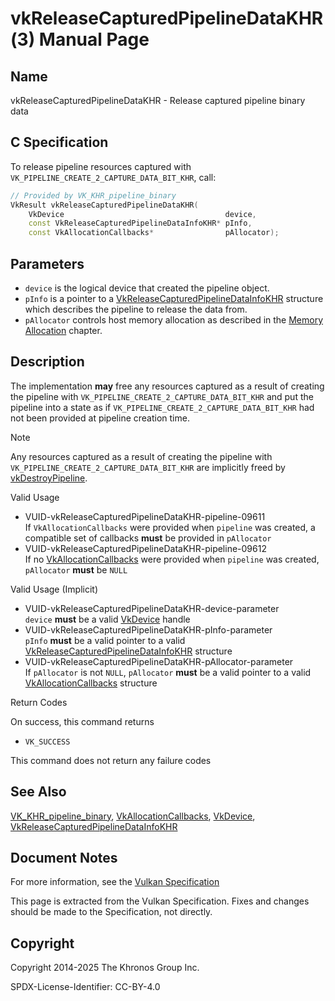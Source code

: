 # vkReleaseCapturedPipelineDataKHR(3) Manual Page

## Name

vkReleaseCapturedPipelineDataKHR - Release captured pipeline binary data



## [](#_c_specification)C Specification

To release pipeline resources captured with `VK_PIPELINE_CREATE_2_CAPTURE_DATA_BIT_KHR`, call:

```c++
// Provided by VK_KHR_pipeline_binary
VkResult vkReleaseCapturedPipelineDataKHR(
    VkDevice                                    device,
    const VkReleaseCapturedPipelineDataInfoKHR* pInfo,
    const VkAllocationCallbacks*                pAllocator);
```

## [](#_parameters)Parameters

- `device` is the logical device that created the pipeline object.
- `pInfo` is a pointer to a [VkReleaseCapturedPipelineDataInfoKHR](https://registry.khronos.org/vulkan/specs/latest/man/html/VkReleaseCapturedPipelineDataInfoKHR.html) structure which describes the pipeline to release the data from.
- `pAllocator` controls host memory allocation as described in the [Memory Allocation](https://registry.khronos.org/vulkan/specs/latest/html/vkspec.html#memory-allocation) chapter.

## [](#_description)Description

The implementation **may** free any resources captured as a result of creating the pipeline with `VK_PIPELINE_CREATE_2_CAPTURE_DATA_BIT_KHR` and put the pipeline into a state as if `VK_PIPELINE_CREATE_2_CAPTURE_DATA_BIT_KHR` had not been provided at pipeline creation time.

Note

Any resources captured as a result of creating the pipeline with `VK_PIPELINE_CREATE_2_CAPTURE_DATA_BIT_KHR` are implicitly freed by [vkDestroyPipeline](https://registry.khronos.org/vulkan/specs/latest/man/html/vkDestroyPipeline.html).

Valid Usage

- [](#VUID-vkReleaseCapturedPipelineDataKHR-pipeline-09611)VUID-vkReleaseCapturedPipelineDataKHR-pipeline-09611  
  If `VkAllocationCallbacks` were provided when `pipeline` was created, a compatible set of callbacks **must** be provided in `pAllocator`
- [](#VUID-vkReleaseCapturedPipelineDataKHR-pipeline-09612)VUID-vkReleaseCapturedPipelineDataKHR-pipeline-09612  
  If no [VkAllocationCallbacks](https://registry.khronos.org/vulkan/specs/latest/man/html/VkAllocationCallbacks.html) were provided when `pipeline` was created, `pAllocator` **must** be `NULL`

Valid Usage (Implicit)

- [](#VUID-vkReleaseCapturedPipelineDataKHR-device-parameter)VUID-vkReleaseCapturedPipelineDataKHR-device-parameter  
  `device` **must** be a valid [VkDevice](https://registry.khronos.org/vulkan/specs/latest/man/html/VkDevice.html) handle
- [](#VUID-vkReleaseCapturedPipelineDataKHR-pInfo-parameter)VUID-vkReleaseCapturedPipelineDataKHR-pInfo-parameter  
  `pInfo` **must** be a valid pointer to a valid [VkReleaseCapturedPipelineDataInfoKHR](https://registry.khronos.org/vulkan/specs/latest/man/html/VkReleaseCapturedPipelineDataInfoKHR.html) structure
- [](#VUID-vkReleaseCapturedPipelineDataKHR-pAllocator-parameter)VUID-vkReleaseCapturedPipelineDataKHR-pAllocator-parameter  
  If `pAllocator` is not `NULL`, `pAllocator` **must** be a valid pointer to a valid [VkAllocationCallbacks](https://registry.khronos.org/vulkan/specs/latest/man/html/VkAllocationCallbacks.html) structure

Return Codes

On success, this command returns

- `VK_SUCCESS`

This command does not return any failure codes

## [](#_see_also)See Also

[VK\_KHR\_pipeline\_binary](https://registry.khronos.org/vulkan/specs/latest/man/html/VK_KHR_pipeline_binary.html), [VkAllocationCallbacks](https://registry.khronos.org/vulkan/specs/latest/man/html/VkAllocationCallbacks.html), [VkDevice](https://registry.khronos.org/vulkan/specs/latest/man/html/VkDevice.html), [VkReleaseCapturedPipelineDataInfoKHR](https://registry.khronos.org/vulkan/specs/latest/man/html/VkReleaseCapturedPipelineDataInfoKHR.html)

## [](#_document_notes)Document Notes

For more information, see the [Vulkan Specification](https://registry.khronos.org/vulkan/specs/latest/html/vkspec.html#vkReleaseCapturedPipelineDataKHR)

This page is extracted from the Vulkan Specification. Fixes and changes should be made to the Specification, not directly.

## [](#_copyright)Copyright

Copyright 2014-2025 The Khronos Group Inc.

SPDX-License-Identifier: CC-BY-4.0